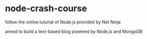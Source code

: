 # node-crash-course
follow the online tutorial of Node.js provided by Net Ninja

aimed to build a text-based blog powered by Node.js and MongoDB
